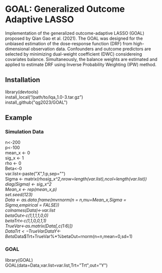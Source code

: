 # GOAL: Generalized Outcome Adaptive LASSO  
Implementation of the generalized outcome-adaptive LASSO (GOAL) proposed by Qian Gao et al. (2021). The GOAL was designed for the unbiased estimation of the dose-response function (DRF) from high-dimensional observation data. Confounders and outcome predictors are selected by minimizing dual-weight coefficient (DWC) considereing covariates balance. Simultaneously, the balance weights are estimated and applied to estimate DRF using Inverse Probability Weighting (IPW) method.  
## Installation  
library(devtools)  
install_local(“/path/to/lqa_1.0-3.tar.gz”)  
install_github("qg2023/GOAL")  
## Example  
### Simulation Data  
n<-200  
p<-100  
mean_x <- 0   
sig_x <- 1  
rho <- 0  
Beta<-0  
var.list<-paste("X",1:p,sep="")  
Sigma <- matrix(rho*sig_x^2,nrow=length(var.list),ncol=length(var.list))   
diag(Sigma) <- sig_x^2  
Mean_x <- rep(mean_x,p)  
set.seed(123)  
Data <- as.data.frame(mvrnorm(n = n,mu=Mean_x,Sigma = Sigma,empirical = FALSE))  
colnames(Data)<-var.list  
betaOut<-c(1,1,1,1,0,0)  
betaTrt<-c(1,1,0,0,1,1)  
TrueVar<-as.matrix(Data[,c(1:6)])  
Data$Trt<-TrueVar%*%betaTrt+rnorm(n=n,mean=0,sd=1)  
Data$Y<-Beta*Data$Trt+TrueVar%*%betaOut+rnorm(n=n,mean=0,sd=1)   
### GOAL
library(GOAL)  
GOAL(data=Data,var.list=var.list,Trt="Trt",out="Y")
